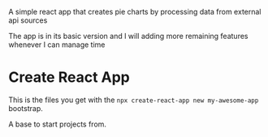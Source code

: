 A simple react app that creates pie charts by processing data from external api sources <br/>

The app is in its basic version and I will adding more remaining features whenever I can manage time </br>

# Create React App

This is the files you get with the `npx create-react-app new my-awesome-app` bootstrap.

A base to start projects from.
